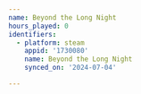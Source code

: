```yaml
---
name: Beyond the Long Night
hours_played: 0
identifiers:
  - platform: steam
    appid: '1730080'
    name: Beyond the Long Night
    synced_on: '2024-07-04'

---
```

